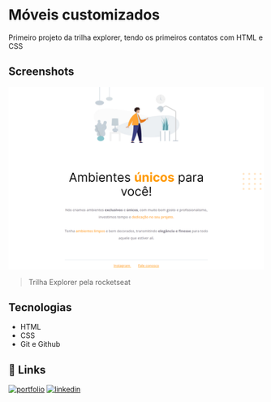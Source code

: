 
# Móveis customizados

Primeiro projeto da trilha explorer, tendo os primeiros contatos com HTML e CSS


## Screenshots

![App Screenshot](https://github.com/MarceloM98/meuprojeto/raw/main/imagens/127.0.0.1_5500_index.html%20(3).png)

> Trilha Explorer pela rocketseat
## Tecnologias

- HTML
- CSS
- Git e Github


## 🔗 Links
[![portfolio](https://img.shields.io/badge/my_portfolio-000?style=for-the-badge&logo=ko-fi&logoColor=white)](https://github.com/MarceloM98)
[![linkedin](https://img.shields.io/badge/linkedin-0A66C2?style=for-the-badge&logo=linkedin&logoColor=white)](https://www.linkedin.com/in/marcelo-martins-3201aa22b/)
